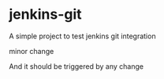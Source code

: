 # jenkins-git

A simple project to test jenkins git integration

minor change

And it should be triggered by any change
